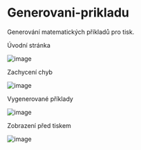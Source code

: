 # Generovani-prikladu
Generování matematických příkladů pro tisk.

Úvodní stránka

![image](https://github.com/user-attachments/assets/34d12f8d-ae75-4b11-8dc9-9fabde99f823)

Zachycení chyb

![image](https://github.com/user-attachments/assets/c3d67338-377e-4ed5-b6bd-4aae8fe013c0)


Vygenerované příklady

![image](https://github.com/user-attachments/assets/79efd7c0-1211-4d7a-8dbc-4630a8588865)

Zobrazení před tiskem

![image](https://github.com/user-attachments/assets/ebd3d729-974f-4199-a73d-045f6a16cb69)


